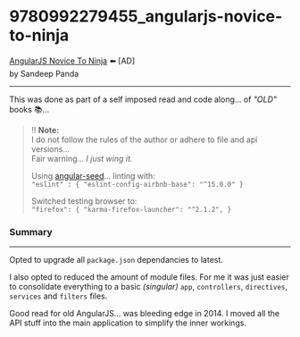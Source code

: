 # 9780992279455_angularjs-novice-to-ninja

[AngularJS Novice To Ninja](https://amzn.to/3INGzUW) :arrow_left: [AD]  
by Sandeep Panda

___

This was done as part of a self imposed read and code along... of _&quot;OLD&quot;_ books :books:...

> :bangbang: **Note:**  
> I do not follow the rules of the author or adhere to file and api versions...  
> Fair warning... _I just wing it._  
>
> Using [angular-seed](https://github.com/angular/angular-seed)... linting with:  
> `"eslint" : { "eslint-config-airbnb-base": "^15.0.0" }`  
>
> Switched testing browser to:  
> `"firefox": { "karma-firefox-launcher": "^2.1.2", }`  

### Summary
---

Opted to upgrade all `package.json` dependancies to latest.

I also opted to reduced the amount of module files. For me it was just easier to consolidate everything to a basic _(singular)_ `app`, `controllers`, `directives`, `services` and `filters` files. 

Good read for old AngularJS... was bleeding edge in 2014. I moved all the API stuff into the main application to simplify the inner workings.
